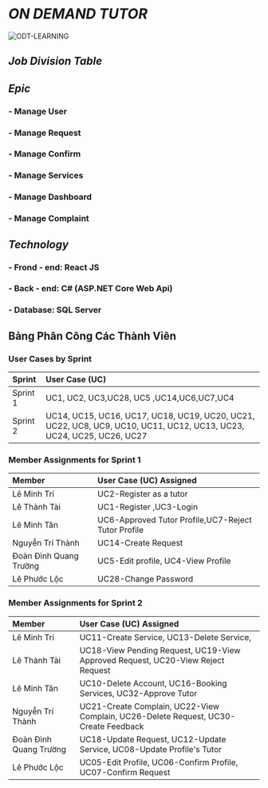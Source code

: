 # _ON DEMAND TUTOR_ 
![ODT-LEARNING](https://img.pikbest.com/png-images/qiantu/graduate-bachelor-hat-cartoon-illustration_2716003.png!sw800)
## ___Job Division Table___

## ___Epic___
### - Manage User 
### - Manage Request
### - Manage Confirm
### - Manage Services
### - Manage Dashboard
### - Manage Complaint

## ___Technology___
### - Frond - end: React JS
### - Back - end: C# (ASP.NET Core Web Api)
### - Database: SQL Server


## __Bảng Phân Công Các Thành Viên__
### User Cases by Sprint

| Sprint   | User Case (UC)             |
| :------- | :------------------------- |
| Sprint 1 | UC1, UC2, UC3,UC28, UC5 ,UC14,UC6,UC7,UC4    |
| Sprint 2 |UC14, UC15, UC16, UC17, UC18, UC19, UC20, UC21, UC22, UC8, UC9, UC10, UC11, UC12, UC13, UC23, UC24, UC25, UC26, UC27 |

### Member Assignments for Sprint 1

| Member   | User Case (UC) Assigned    |  
| :------- | :------------------------- |
| Lê Minh Trí | UC2-Register as a tutor |  
| Lê Thành Tài | UC1-Register ,UC3-Login | 
| Lê Minh Tân | UC6-Approved Tutor Profile,UC7-Reject Tutor Profile |
| Nguyễn Trí Thành | UC14-Create Request |
| Đoàn Đình Quang Trường | UC5-Edit profile, UC4-View Profile | 
| Lê Phước Lộc | UC28-Change Password |


### Member Assignments for Sprint 2

| Member   | User Case (UC) Assigned    |  
| :------- | :------------------------- |
| Lê Minh Trí |UC11-Create Service, UC13-Delete Service, |  
| Lê Thành Tài | UC18-View Pending Request, UC19-View Approved Request, UC20-View Reject Request | 
| Lê Minh Tân | UC10-Delete Account, UC16-Booking Services, UC32-Approve Tutor|
| Nguyễn Trí Thành | UC21-Create Complain, UC22-View Complain, UC26-Delete Request, UC30-Create Feedback |
| Đoàn Đình Quang Trường | UC18-Update Request, UC12-Update Service, UC08-Update Profile's Tutor | 
| Lê Phước Lộc | UC05-Edit Profile, UC06-Confirm Profile, UC07-Confirm Request |
